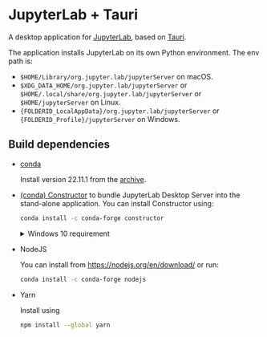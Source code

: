# JupyterLab + Tauri

A desktop application for [JupyterLab](https://github.com/jupyterlab/jupyterlab), based on [Tauri](https://tauri.app/).

The application installs JupyterLab on its own Python environment. The env path is:
- `$HOME/Library/org.jupyter.lab/jupyterServer` on macOS.
- `$XDG_DATA_HOME/org.jupyter.lab/jupyterServer` or `$HOME/.local/share/org.jupyter.lab/jupyterServer` or `$HOME/jupyterServer` on Linux.
- `{FOLDERID_LocalAppData}/org.jupyter.lab/jupyterServer` or `{FOLDERID_Profile}/jupyterServer` on Windows.

## Build dependencies

- [conda](https://docs.conda.io)

  Install version 22.11.1 from the [archive](https://repo.anaconda.com/miniconda/).

- [(conda) Constructor](https://github.com/conda/constructor) to bundle JupyterLab Desktop Server into the stand-alone application. You can install Constructor using:

  ```bash
  conda install -c conda-forge constructor
  ```

  <details>
    <summary>Windows 10 requirement</summary>
    
    For some reason on Windows 10 the pillow package crashes on a missing _imagine DLL. So you will have to change the pillow version manually with the following command:
    
    ```bash
    conda install -c conda-forge pillow=9.0.0
    ```
  
  </details>

- NodeJS

  You can install from https://nodejs.org/en/download/ or run:

  ```bash
  conda install -c conda-forge nodejs
  ```

- Yarn

  Install using

  ```bash
  npm install --global yarn
  ```

